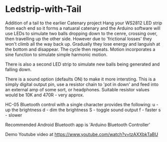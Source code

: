 # Ledstrip-with-Tail
Addition of a tail to the earlier Catenary project
Hang your WS2812 LED strip from each end so it forms a natuaral catenary and the Arduino software will use LEDs to simulate two balls dropping down to the cenre, crossing over, then travelling up the other side. However due to 'frictional losses' they won't climb all the way back up. Gradually they lose energy and languish at the bottom and disappear. The cycle then repeats. Motion incorporates a sine function to simulate simple harmonic motion.

There is also a second LED strip to simulate new balls being generated and falling down.

There is a sound option (defaults ON) to make it more intersting. This is a simply digital output pin, use a resistor chain 
to 'pot in down' and feed into an external amp of some sort, or headphones. 
Suitable resistor values would be 10K and 470R - very approx. 

HC-05 Bluetooth control with a single character provides the following:
   u - up the brightness
   d - dim the brightness
   S - toggle sound output
   f - faster
   s - slower
   
Recommended Android Bluetooth app is 'Arduino Bluetooth Controller'

Demo Youtube video at https://www.youtube.com/watch?v=tzAXXbkTaBU
